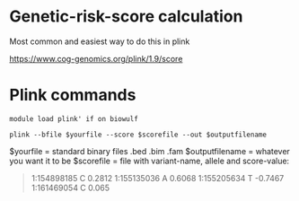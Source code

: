 # Genetic-risk-score calculation

Most common and easiest way to do this in plink

https://www.cog-genomics.org/plink/1.9/score

# Plink commands

`module load plink' if on biowulf`

`plink --bfile $yourfile --score $scorefile --out $outputfilename`

$yourfile = standard binary files .bed .bim .fam
$outputfilename = whatever you want it to be
$scorefile = file with variant-name, allele and score-value:

>1:154898185	C	0.2812
>1:155135036	A	0.6068
>1:155205634	T	-0.7467
>1:161469054	C	0.065


